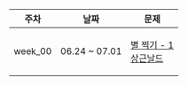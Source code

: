 | 주차 | 날짜 | 문제 |
|:---:|:---:|:---:|
| week_00 | 06.24 ~ 07.01 | <p align=left> [별 찍기 - 1](https://www.acmicpc.net/problem/2438) <br>  [상근날드](https://www.acmicpc.net/problem/5543) </p> | <br><br><br><br> |
